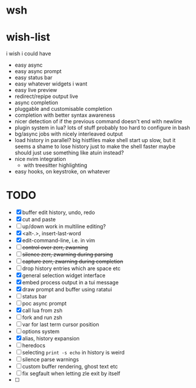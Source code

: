 # wsh

# wish-list

i wish i could have
* easy async
* easy async prompt
* easy status bar
* easy whatever widgets i want
* easy live preview
* redirect/repipe output live
* async completion
* pluggable and customisable completion
* completion with better syntax awareness
* nicer detection of if the previous command doesn't end with newline
* plugin system in lua? lots of stuff probably too hard to configure in bash
* bg/async jobs with nicely interleaved output
* load history in parallel?
    big histfiles make shell start up slow,
    but it seems a shame to lose history just to make the shell faster
    maybe should just use something like atuin instead?
* nice nvim integration
    * with treesitter highlighting
* easy hooks, on keystroke, on whatever

# TODO

* [x] buffer edit history, undo, redo
* [x] cut and paste
* [ ] up/down work in multiline editing?
* [x] <alt-.>, insert-last-word
* [x] edit-command-line, i.e. in vim
* [ ] ~~control over zerr, zwarning~~
* [ ] ~~silence zerr, zwarning during parsing~~
* [ ] ~~capture zerr, zwarning during completion~~
* [ ] drop history entries which are space etc
* [x] general selection widget interface
* [x] embed process output in a tui message
* [x] draw prompt and buffer using ratatui
* [ ] status bar
* [ ] poc async prompt
* [x] call lua from zsh
* [ ] fork and run zsh
* [ ] var for last term cursor position
* [ ] options system
* [x] alias, history expansion
* [ ] heredocs
* [ ] selecting `print -s echo` in history is weird
* [ ] silence parse warnings
* [ ] custom buffer rendering, ghost text etc
* [ ] fix segfault when letting zle exit by itself
* [ ] 
